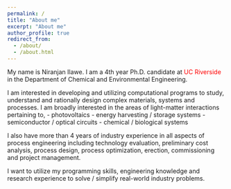 ```yaml
---
permalink: /
title: "About me"
excerpt: "About me"
author_profile: true
redirect_from: 
  - /about/
  - /about.html
---
```

My name is Niranjan Ilawe. I am a 4th year Ph.D. candidate at <font color="red">UC Riverside</font> in the Department of Chemical and Environmental Engineering. 

I am interested in developing and utilizing computational programs to study, understand and rationally design complex materials, systems and processes. I am broadly interested in the areas of light-matter interactions pertaining to,
      - photovoltaics
      - energy harvesting / storage systems
      - semiconductor / optical circuits
      - chemical / biological systems

I also have more than 4 years of industry experience in all aspects of process engineering including technology evaluation, preliminary cost analysis, process design, process optimization, erection, commissioning and project management.

I want to utilize my programming skills, engineering knowledge and research experience to solve / simplify real-world industry problems.
